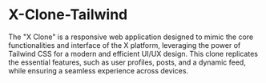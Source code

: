 # X-Clone-Tailwind
The "X Clone" is a responsive web application designed to mimic the core functionalities and interface of the X platform, leveraging the power of Tailwind CSS for a modern and efficient UI/UX design. This clone replicates the essential features, such as user profiles, posts, and a dynamic feed, while ensuring a seamless experience across devices.
